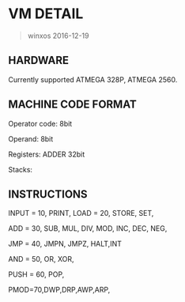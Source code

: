 # VM DETAIL

> winxos 2016-12-19

## HARDWARE

Currently supported ATMEGA 328P, ATMEGA 2560.

## MACHINE CODE FORMAT

Operator code: 	8bit

Operand:		8bit

Registers:		ADDER	32bit

Stacks:

## INSTRUCTIONS

INPUT = 10, PRINT, LOAD = 20, STORE, SET,

ADD = 30, SUB, MUL, DIV, MOD, INC, DEC, NEG,

JMP = 40, JMPN, JMPZ, HALT,INT

AND = 50, OR, XOR,

PUSH = 60, POP,

PMOD=70,DWP,DRP,AWP,ARP,

